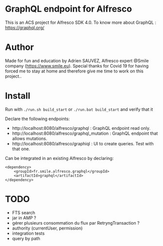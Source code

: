 # GraphQL endpoint for Alfresco

This is an ACS project for Alfresco SDK 4.0.
To know more about GraphQL : https://graphql.org/

# Author

Made for fun and education by Adrien SAUVEZ, Alfresco expert @Smile company (https://www.smile.eu).
Special thanks for Covid 19 for having forced me to stay at home and therefore give me time to work on this project..

# Install

Run with `./run.sh build_start` or `./run.bat build_start` and verify that it

Declare the following endpoints:
- http://localhost:8080/alfresco/graphql : GraphQL endpoint read only.
- http://localhost:8080/alfresco/graphql_mutation : GraphQL endpoint that allows mutations.
- http://localhost:8080/alfresco/graphiql : UI to create queries. Test with that one.

Can be integrated in an existing Alfresco by declaring:
```
<dependency>
	<groupId>fr.smile.alfresco.graphql</groupId>
	<artifactId>graphql</artifactId>
</dependency>
```

# TODO
- FTS search
- jar in AMP ?
- gérer plusieurs consommation du flux par RetryngTransaction ?
- authority (currentUser, permission)
- integration tests
- query by path

